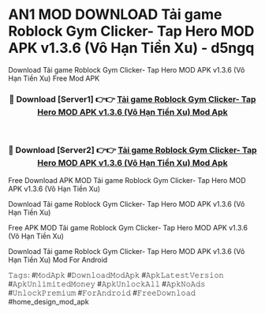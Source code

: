 # AN1 MOD DOWNLOAD Tải game Roblock Gym Clicker- Tap Hero MOD APK v1.3.6 (Vô Hạn Tiền Xu) - d5ngq
Download Tải game Roblock Gym Clicker- Tap Hero MOD APK v1.3.6 (Vô Hạn Tiền Xu) Free Mod APK

<div align="center">
<h3>🔴 Download [Server1] 👉👉 <a href="https://apk-comot.site?title=Tải_game_Roblock_Gym_Clicker-_Tap_Hero_MOD_APK_v1.3.6_(Vô_Hạn_Tiền_Xu)">Tải game Roblock Gym Clicker- Tap Hero MOD APK v1.3.6 (Vô Hạn Tiền Xu) Mod Apk</a></h3><br>

<h3>🔴 Download [Server2] 👉👉 <a href="https://apk-comot.site?title=Tải_game_Roblock_Gym_Clicker-_Tap_Hero_MOD_APK_v1.3.6_(Vô_Hạn_Tiền_Xu)">Tải game Roblock Gym Clicker- Tap Hero MOD APK v1.3.6 (Vô Hạn Tiền Xu) Mod Apk</a></h3>
</div>


Free Download APK MOD Tải game Roblock Gym Clicker- Tap Hero MOD APK v1.3.6 (Vô Hạn Tiền Xu)

Download Tải game Roblock Gym Clicker- Tap Hero MOD APK v1.3.6 (Vô Hạn Tiền Xu) 

Free APK MOD Tải game Roblock Gym Clicker- Tap Hero MOD APK v1.3.6 (Vô Hạn Tiền Xu) 

Download Tải game Roblock Gym Clicker- Tap Hero MOD APK v1.3.6 (Vô Hạn Tiền Xu) Mod For Android

𝚃𝚊𝚐𝚜: #𝙼𝚘𝚍𝙰𝚙𝚔 #𝙳𝚘𝚠𝚗𝚕𝚘𝚊𝚍𝙼𝚘𝚍𝙰𝚙𝚔 #𝙰𝚙𝚔𝙻𝚊𝚝𝚎𝚜𝚝𝚅𝚎𝚛𝚜𝚒𝚘𝚗 #𝙰𝚙𝚔𝚄𝚗𝚕𝚒𝚖𝚒𝚝𝚎𝚍𝙼𝚘𝚗𝚎𝚢 #𝙰𝚙𝚔𝚄𝚗𝚕𝚘𝚌𝚔𝙰𝚕𝚕 #𝙰𝚙𝚔𝙽𝚘𝙰𝚍𝚜 #𝚄𝚗𝚕𝚘𝚌𝚔𝙿𝚛𝚎𝚖𝚒𝚞𝚖 #𝙵𝚘𝚛𝙰𝚗𝚍𝚛𝚘𝚒𝚍 #𝙵𝚛𝚎𝚎𝙳𝚘𝚠𝚗𝚕𝚘𝚊𝚍 #home_design_mod_apk